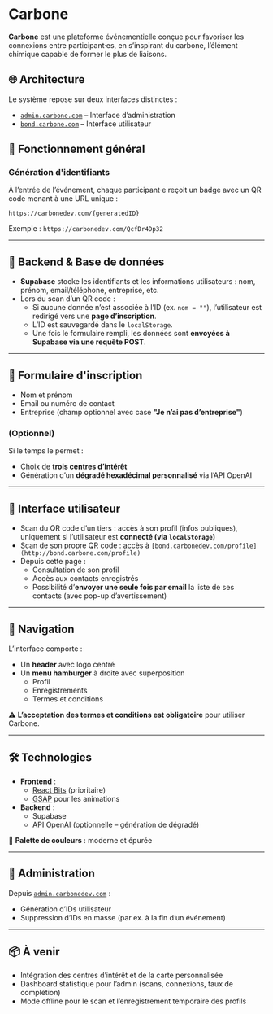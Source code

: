 # Carbone

**Carbone** est une plateforme événementielle conçue pour favoriser les connexions entre participant·es, en s’inspirant du carbone, l’élément chimique capable de former le plus de liaisons.

## 🌐 Architecture

Le système repose sur deux interfaces distinctes :

- [`admin.carbone.com`](http://admin.carbonedev.com) – Interface d’administration
- [`bond.carbone.com`](http://bond.carbonedev.com) – Interface utilisateur

## 🔗 Fonctionnement général

### Génération d'identifiants

À l’entrée de l’événement, chaque participant·e reçoit un badge avec un QR code menant à une URL unique :

`https://carbonedev.com/{generatedID}`


Exemple : `https://carbonedev.com/QcfDr4Dp32`

---

## 🧠 Backend & Base de données

- **Supabase** stocke les identifiants et les informations utilisateurs : nom, prénom, email/téléphone, entreprise, etc.
- Lors du scan d’un QR code :
  - Si aucune donnée n’est associée à l’ID (ex. `nom = ""`), l’utilisateur est redirigé vers une **page d’inscription**.
  - L’ID est sauvegardé dans le `localStorage`.
  - Une fois le formulaire rempli, les données sont **envoyées à Supabase via une requête POST**.

---

## 📝 Formulaire d'inscription

- Nom et prénom
- Email ou numéro de contact
- Entreprise (champ optionnel avec case **"Je n’ai pas d’entreprise"**)

### (Optionnel)
Si le temps le permet :
- Choix de **trois centres d’intérêt**
- Génération d’un **dégradé hexadécimal personnalisé** via l’API OpenAI

---

## 👥 Interface utilisateur

- Scan du QR code d’un tiers : accès à son profil (infos publiques), uniquement si l’utilisateur est **connecté (via `localStorage`)**
- Scan de son propre QR code : accès à `[bond.carbonedev.com/profile](http://bond.carbone.com/profile)`
- Depuis cette page :
  - Consultation de son profil
  - Accès aux contacts enregistrés
  - Possibilité d’**envoyer une seule fois par email** la liste de ses contacts (avec pop-up d’avertissement)

---

## 🧭 Navigation

L’interface comporte :

- Un **header** avec logo centré
- Un **menu hamburger** à droite avec superposition
  - Profil
  - Enregistrements
  - Termes et conditions

⚠️ **L’acceptation des termes et conditions est obligatoire** pour utiliser Carbone.

---

## 🛠️ Technologies

- **Frontend** :
  - [React Bits](https://www.reactbits.dev/) (prioritaire)
  - [GSAP](https://greensock.com/gsap/) pour les animations
- **Backend** :
  - Supabase
  - API OpenAI (optionnelle – génération de dégradé)

🎨 **Palette de couleurs** : moderne et épurée

---

## 🔐 Administration

Depuis [`admin.carbonedev.com`](http://admin.carbonedev.com) :

- Génération d’IDs utilisateur
- Suppression d’IDs en masse (par ex. à la fin d’un événement)

---

## 📦 À venir

- Intégration des centres d’intérêt et de la carte personnalisée
- Dashboard statistique pour l’admin (scans, connexions, taux de complétion)
- Mode offline pour le scan et l’enregistrement temporaire des profils
